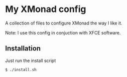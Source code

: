 My XMonad config
===============

A collection of files to configure XMonad the way I like it.

Note: I use this config in conjuction with XFCE software.

## Installation

Just run the install script
```
$ ./install.sh
```
